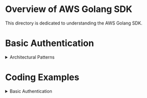 # Overview of AWS Golang SDK

This directory is dedicated to understanding the AWS Golang SDK.

# Basic Authentication

<details><summary>Architectural Patterns</summary>
</details>

# Coding Examples

<details><summary>Basic Authentication</summary>

## <u>Authentication with Base Credentials</u>

```go
	cfg, err := config.LoadDefaultConfig(context.TODO())
	if err != nil {
		log.Fatal(err)
	}
```

</details>

